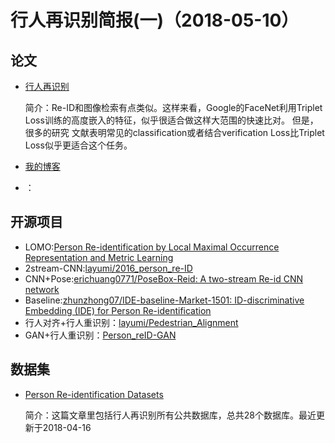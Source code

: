 行人再识别简报(一)（2018-05-10）
=====
论文
-----

* [行人再识别](https://blog.csdn.net/shuzfan/article/details/70069822target="_blank")

  简介：Re-ID和图像检索有点类似。这样来看，Google的FaceNet利用Triplet Loss训练的高度嵌入的特征，似乎很适合做这样大范围的快速比对。 但是，很多的研究  文献表明常见的classification或者结合verification Loss比Triplet Loss似乎更适合这个任务。

* [我的博客](http://blog.csdn.net/guodongxiaren "悬停显示") 
* ：    

开源项目
------
* LOMO:[Person Re-identification by Local Maximal Occurrence Representation and Metric Learning](http://www.cbsr.ia.ac.cn/users/scliao/projects/lomo_xqda/index.html)
* 2stream-CNN:[layumi/2016_person_re-ID](https://github.com/layumi/2016_person_re-ID)
* CNN+Pose:[erichuang0771/PoseBox-Reid: A two-stream Re-id CNN network](https://github.com/erichuang0771/PoseBox-Reid)
* Baseline:[zhunzhong07/IDE-baseline-Market-1501: ID-discriminative Embedding (IDE) for Person Re-identification](https://github.com/zhunzhong07/IDE-baseline-Market-1501)
* 行人对齐+行人重识别：[layumi/Pedestrian_Alignment](https://github.com/layumi/Pedestrian_Alignment)
* GAN+行人重识别：[Person_reID-GAN](https://github.com/layumi/Person-reID_GAN)

数据集
----
* [Person Re-identification Datasets](http://robustsystems.coe.neu.edu/sites/robustsystems.coe.neu.edu/files/systems/projectpages/reiddataset.html)

  简介：这篇文章里包括行人再识别所有公共数据库，总共28个数据库。最近更新于2018-04-16

